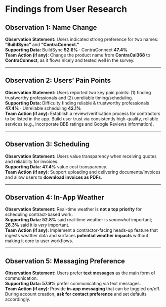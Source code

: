 
# Findings from User Research

## Observation 1: Name Change
**Observation Statement:** Users indicated strong preference for two names: **“BuildSync”** and **“ContraConnect.”**  
**Supporting Data:** BuildSync **52.6%** · ContraConnect **47.4%**  
**Team Action (if any):** Change the product name from **ContraCal368** to **ContraConnect**, as it flows nicely and tested well in the survey.

---

## Observation 2: Users’ Pain Points
**Observation Statement:** Users reported two key pain points: (1) finding trustworthy professionals and (2) unreliable timing/scheduling.  
**Supporting Data:** Difficulty finding reliable & trustworthy professionals **47.4%** · Unreliable scheduling **42.1%**  
**Team Action (if any):** Establish a review/verification process for contractors to be listed in the app. Build user trust via consistently high-quality, reliable services (e.g., incorporate BBB ratings and Google Reviews information).

---

## Observation 3: Scheduling
**Observation Statement:** Users value transparency when receiving quotes and reliability for invoices.  
**Supporting Data:** **47.4%** value cost transparency.  
**Team Action (if any):** Support uploading and delivering documents/invoices and allow users to **download invoices as PDFs**.

---

## Observation 4: In-App Weather
**Observation Statement:** Real-time weather is **not a top priority** for scheduling contract-based work.  
**Supporting Data:** **52.8%** said real-time weather is *somewhat* important; **26.3%** said it is *very* important.  
**Team Action (if any):** Implement a contractor-facing heads-up feature that ingests weather data and surfaces **potential weather impacts** without making it core to user workflows.

---

## Observation 5: Messaging Preference
**Observation Statement:** Users prefer **text messages** as the main form of communication.  
**Supporting Data:** **57.9%** prefer communicating via text messages.  
**Team Action (if any):** Provide **in-app messaging** that can be toggled on/off. During account creation, **ask for contact preference** and set defaults accordingly.
